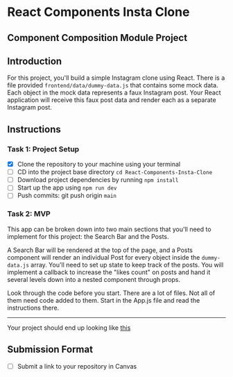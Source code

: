# React Components Insta Clone

## Component Composition Module Project

## Introduction

For this project, you'll build a simple Instagram clone using React. There is a file provided `frontend/data/dummy-data.js` that contains some mock data. Each object in the mock data represents a faux Instagram post. Your React application will receive this faux post data and render each as a separate Instagram post.

## Instructions

### Task 1: Project Setup

- [x]  Clone the repository to your machine using your terminal
- [ ]  CD into the project base directory `cd React-Components-Insta-Clone`
- [ ]  Download project dependencies by running `npm install`
- [ ]  Start up the app using `npm run dev`
- [ ]  Push commits: git push origin `main`

### Task 2: MVP

This app can be broken down into two main sections that you'll need to implement for this project: the Search Bar and the Posts. 

A Search Bar will be rendered at the top of the page, and a Posts component will render an individual Post for every object inside the `dummy-data.js` array. You'll need to set up state to keep track of the posts. You will implement a callback to increase the "likes count" on posts and hand it several levels down into a nested component through props.

Look through the code before you start. There are a lot of files. Not all of them need code added to them. Start in the App.js file and read the instructions there.

---

Your project should end up looking like [this](./frontend/design-files/insta-clone.gif)

## Submission Format

- [ ] Submit a link to your repository in Canvas
